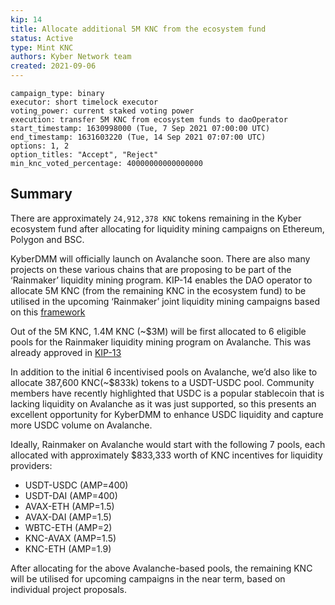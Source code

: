 ```yaml
---
kip: 14
title: Allocate additional 5M KNC from the ecosystem fund
status: Active
type: Mint KNC
authors: Kyber Network team
created: 2021-09-06
---
```


```
campaign_type: binary
executor: short timelock executor
voting_power: current staked voting power
execution: transfer 5M KNC from ecosystem funds to daoOperator
start_timestamp: 1630998000 (Tue, 7 Sep 2021 07:00:00 UTC)
end_timestamp: 1631603220 (Tue, 14 Sep 2021 07:07:00 UTC)
options: 1, 2
option_titles: "Accept", "Reject"
min_knc_voted_percentage: 40000000000000000

```

## Summary

There are approximately `24,912,378 KNC` tokens remaining in the Kyber ecosystem fund after allocating for liquidity mining campaigns on Ethereum, Polygon and BSC.

KyberDMM will officially launch on Avalanche soon. There are also many projects on these various chains that are proposing to be part of the ‘Rainmaker’ liquidity mining program. KIP-14 enables the DAO operator to allocate 5M KNC (from the remaining KNC in the ecosystem fund) to be utilised in the upcoming ‘Rainmaker’ joint liquidity mining campaigns based on this [framework](https://github.com/KyberNetwork/KIPs/blob/master/KIPs/kip-8.md)

Out of the 5M KNC, 1.4M KNC (~$3M) will be first allocated to 6 eligible pools for the Rainmaker liquidity mining program on Avalanche. This was already approved in [KIP-13](https://github.com/KyberNetwork/KIPs/blob/master/KIPs/kip-13.md)

In addition to the initial 6 incentivised pools on Avalanche, we’d also like to allocate 387,600 KNC(~$833k) tokens to a USDT-USDC pool. Community members have recently highlighted that USDC is a popular stablecoin that is lacking liquidity on Avalanche as it was just supported, so this presents an excellent opportunity for KyberDMM to enhance USDC liquidity and capture more USDC volume on Avalanche.

Ideally, Rainmaker on Avalanche would start with the following 7 pools, each allocated with approximately $833,333 worth of KNC incentives for liquidity providers:

- USDT-USDC (AMP=400)
- USDT-DAI (AMP=400)
- AVAX-ETH (AMP=1.5)
- AVAX-DAI (AMP=1.5)
- WBTC-ETH (AMP=2)
- KNC-AVAX (AMP=1.5)
- KNC-ETH (AMP=1.9)

After allocating for the above Avalanche-based pools, the remaining KNC will be utilised for upcoming campaigns in the near term, based on individual project proposals.